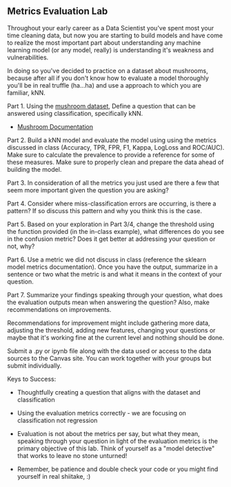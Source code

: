 ## Metrics Evaluation Lab

Throughout your early career as a Data Scientist you've spent most your time cleaning data, but now you are starting to build models and have come to realize the most important part about understanding any machine learning model (or any model, really) is understanding it's weakness and vulnerabilities. 

In doing so you've decided to practice on a dataset about mushrooms, because after all if you don't know how to evaluate a model thoroughly you'll be in real truffle (ha...ha) and use a approach to which you are familiar, kNN. 

Part 1. Using the [mushroom dataset](https://archive.ics.uci.edu/static/public/848/secondary+mushroom+dataset.zip), Define a question that can be answered using classification, specifically kNN.

 - [Mushroom Documentation](https://archive.ics.uci.edu/dataset/848/secondary+mushroom+dataset)

Part 2. Build a kNN model and evaluate the model using using the metrics discussed in class (Accuracy, TPR, FPR, F1, Kappa, LogLoss and ROC/AUC). Make sure to calculate the prevalence to provide a reference for some of these measures. Make sure to properly clean and prepare the data ahead of building the model.  

Part 3. In consideration of all the metrics you just used are there a few that seem more important given the question you are asking? 

Part 4. Consider where miss-classification errors are occurring, is there a pattern? If so discuss this pattern and why you think this is the case. 

Part 5. Based on your exploration in Part 3/4, change the threshold using the function provided (in the in-class example), what differences do you see in the confusion metric? Does it get better at addressing your question or not, why?  

Part 6. Use a metric we did not discuss in class (reference the sklearn model metrics documentation). Once you have the output, summarize in a sentence or two what the metric is and what it means in the context of your question.

Part 7. Summarize your findings speaking through your question, what does the evaluation outputs mean when answering the question? Also, make recommendations on improvements. 

Recommendations for improvement might include gathering more data, adjusting the threshold, adding new features, changing your questions or maybe that it's working fine at the current level and nothing should be done. 

Submit a .py or ipynb file along with the data used or access to the data sources to the Canvas site. You can work together with your groups but submit individually. 

Keys to Success: 

- Thoughtfully creating a question that aligns with the dataset and classification

- Using the evaluation metrics correctly - we are focusing on classification not regression

- Evaluation is not about the metrics per say, but what they mean, speaking through your question in light of the evaluation metrics is the primary objective of this lab. Think of yourself as a "model detective" that works to leave no stone unturned! 

- Remember, be patience and double check your code or you might find yourself in real shiitake, :)
